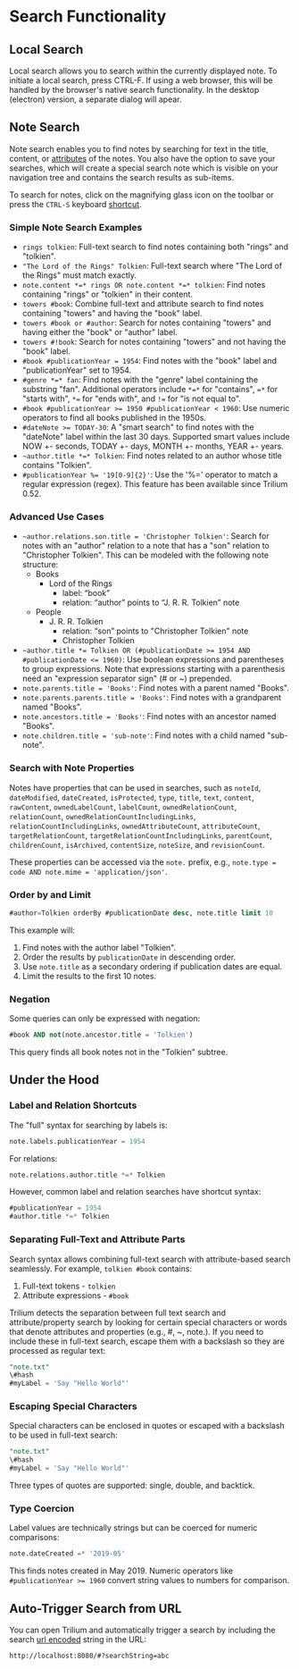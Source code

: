 # Search Functionality

## Local Search

Local search allows you to search within the currently displayed note. To initiate a local search, press CTRL-F. If using a web browser, this will be handled by the browser's native search functionality. In the desktop (electron) version, a separate dialog will apear.

## Note Search

Note search enables you to find notes by searching for text in the title, content, or [attributes](attributes.md) of the notes. You also have the option to save your searches, which will create a special search note which is visible on your navigation tree and contains the search results as sub-items.

To search for notes, click on the magnifying glass icon on the toolbar or press the `CTRL-S` keyboard [shortcut](keyboard-shortcuts.md).

### Simple Note Search Examples

- `rings tolkien`: Full-text search to find notes containing both "rings" and "tolkien".
- `"The Lord of the Rings" Tolkien`: Full-text search where "The Lord of the Rings" must match exactly.
- `note.content *=* rings OR note.content *=* tolkien`: Find notes containing "rings" or "tolkien" in their content.
- `towers #book`: Combine full-text and attribute search to find notes containing "towers" and having the "book" label.
- `towers #book or #author`: Search for notes containing "towers" and having either the "book" or "author" label.
- `towers #!book`: Search for notes containing "towers" and not having the "book" label.
- `#book #publicationYear = 1954`: Find notes with the "book" label and "publicationYear" set to 1954.
- `#genre *=* fan`: Find notes with the "genre" label containing the substring "fan". Additional operators include `*=*` for "contains", `=*` for "starts with", `*=` for "ends with", and `!=` for "is not equal to".
- `#book #publicationYear >= 1950 #publicationYear < 1960`: Use numeric operators to find all books published in the 1950s.
- `#dateNote >= TODAY-30`: A "smart search" to find notes with the "dateNote" label within the last 30 days. Supported smart values include NOW +- seconds, TODAY +- days, MONTH +- months, YEAR +- years.
- `~author.title *=* Tolkien`: Find notes related to an author whose title contains "Tolkien".
- `#publicationYear %= '19[0-9]{2}'`: Use the '%=' operator to match a regular expression (regex). This feature has been available since Trilium 0.52.

### Advanced Use Cases

- `~author.relations.son.title = 'Christopher Tolkien'`: Search for notes with an "author" relation to a note that has a "son" relation to "Christopher Tolkien". This can be modeled with the following note structure:
  - Books
    - Lord of the Rings
      - label: “book”
      - relation: “author” points to “J. R. R. Tolkien” note
  - People
    - J. R. R. Tolkien
      - relation: “son” points to "Christopher Tolkien" note
      - Christopher Tolkien
- `~author.title *= Tolkien OR (#publicationDate >= 1954 AND #publicationDate <= 1960)`: Use boolean expressions and parentheses to group expressions. Note that expressions starting with a parenthesis need an "expression separator sign" (# or ~) prepended.
- `note.parents.title = 'Books'`: Find notes with a parent named "Books".
- `note.parents.parents.title = 'Books'`: Find notes with a grandparent named "Books".
- `note.ancestors.title = 'Books'`: Find notes with an ancestor named "Books".
- `note.children.title = 'sub-note'`: Find notes with a child named "sub-note".

### Search with Note Properties

Notes have properties that can be used in searches, such as `noteId`, `dateModified`, `dateCreated`, `isProtected`, `type`, `title`, `text`, `content`, `rawContent`, `ownedLabelCount`, `labelCount`, `ownedRelationCount`, `relationCount`, `ownedRelationCountIncludingLinks`, `relationCountIncludingLinks`, `ownedAttributeCount`, `attributeCount`, `targetRelationCount`, `targetRelationCountIncludingLinks`, `parentCount`, `childrenCount`, `isArchived`, `contentSize`, `noteSize`, and `revisionCount`. 

These properties can be accessed via the `note.` prefix, e.g., `note.type = code AND note.mime = 'application/json'`.

### Order by and Limit

```sql
#author=Tolkien orderBy #publicationDate desc, note.title limit 10
```

This example will:

1. Find notes with the author label "Tolkien".
2. Order the results by `publicationDate` in descending order.
3. Use `note.title` as a secondary ordering if publication dates are equal.
4. Limit the results to the first 10 notes.

### Negation

Some queries can only be expressed with negation:

```sql
#book AND not(note.ancestor.title = 'Tolkien')
```

This query finds all book notes not in the "Tolkien" subtree.

## Under the Hood

### Label and Relation Shortcuts

The "full" syntax for searching by labels is:

```sql
note.labels.publicationYear = 1954
```

For relations:

```sql
note.relations.author.title *=* Tolkien
```

However, common label and relation searches have shortcut syntax:

```sql
#publicationYear = 1954
#author.title *=* Tolkien
```

### Separating Full-Text and Attribute Parts

Search syntax allows combining full-text search with attribute-based search seamlessly. For example, `tolkien #book` contains:

1. Full-text tokens - `tolkien`
2. Attribute expressions - `#book`

Trilium detects the separation between full text search and attribute/property search by looking for certain special characters or words that denote attributes and properties (e.g., #, ~, note.). If you need to include these in full-text search, escape them with a backslash so they are processed as regular text:

```sql
"note.txt" 
\#hash 
#myLabel = 'Say "Hello World"'
```

### Escaping Special Characters

Special characters can be enclosed in quotes or escaped with a backslash to be used in full-text search:

```sql
"note.txt"
\#hash
#myLabel = 'Say "Hello World"'
```

Three types of quotes are supported: single, double, and backtick.

### Type Coercion

Label values are technically strings but can be coerced for numeric comparisons:

```sql
note.dateCreated =* '2019-05'
```

This finds notes created in May 2019. Numeric operators like `#publicationYear >= 1960` convert string values to numbers for comparison.

## Auto-Trigger Search from URL

You can open Trilium and automatically trigger a search by including the search [url encoded](https://meyerweb.com/eric/tools/dencoder/) string in the URL:

`http://localhost:8080/#?searchString=abc`
